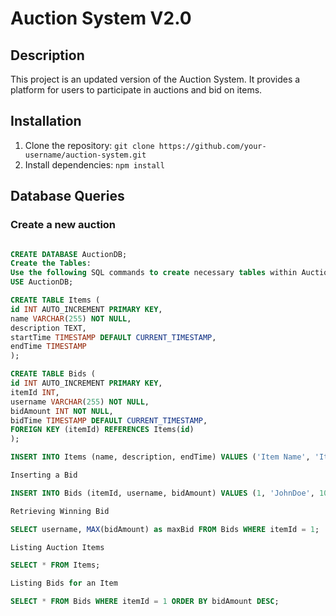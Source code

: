 # Auction System V2.0

## Description
This project is an updated version of the Auction System. It provides a platform for users to participate in auctions and bid on items.

## Installation
1. Clone the repository: `git clone https://github.com/your-username/auction-system.git`
2. Install dependencies: `npm install`


## Database Queries

### Create a new auction
```sql

CREATE DATABASE AuctionDB;
Create the Tables:
Use the following SQL commands to create necessary tables within AuctionDB:
USE AuctionDB;

CREATE TABLE Items (
id INT AUTO_INCREMENT PRIMARY KEY,
name VARCHAR(255) NOT NULL,
description TEXT,
startTime TIMESTAMP DEFAULT CURRENT_TIMESTAMP,
endTime TIMESTAMP
);

CREATE TABLE Bids (
id INT AUTO_INCREMENT PRIMARY KEY,
itemId INT,
username VARCHAR(255) NOT NULL,
bidAmount INT NOT NULL,
bidTime TIMESTAMP DEFAULT CURRENT_TIMESTAMP,
FOREIGN KEY (itemId) REFERENCES Items(id)
);

INSERT INTO Items (name, description, endTime) VALUES ('Item Name', 'Item Description', '2024-12-31 23:59:59');

Inserting a Bid

INSERT INTO Bids (itemId, username, bidAmount) VALUES (1, 'JohnDoe', 100);

Retrieving Winning Bid

SELECT username, MAX(bidAmount) as maxBid FROM Bids WHERE itemId = 1;

Listing Auction Items

SELECT * FROM Items;

Listing Bids for an Item

SELECT * FROM Bids WHERE itemId = 1 ORDER BY bidAmount DESC;